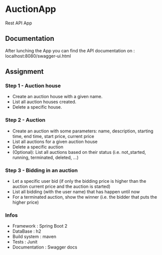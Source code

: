 # AuctionApp
Rest API App

## Documentation
After lunching the App you can find the API documentation on : localhost:8080/swagger-ui.html

## Assignment
### Step 1 - Auction house
- Create an auction house with a given name.
- List all auction houses created.
- Delete a specific house.
### Step 2 - Auction
- Create an auction with some parameters: name, description, starting time, end time, start
price, current price
- List all auctions for a given auction house
- Delete a specific auction
- (Optional): List all auctions based on their status (i.e. not_started, running, terminated,
deleted, ...)
### Step 3 - Bidding in an auction
- Let a specific user bid (if only the bidding price is higher than the auction current price and
the auction is started)
- List all bidding (with the user name) that has happen until now
- For a terminated auction, show the winner (i.e. the bidder that puts the higher price)
### Infos
- Framework : Spring Boot 2
- DataBase : h2
- Build system : maven
- Tests : Junit
- Documentation : Swagger docs
